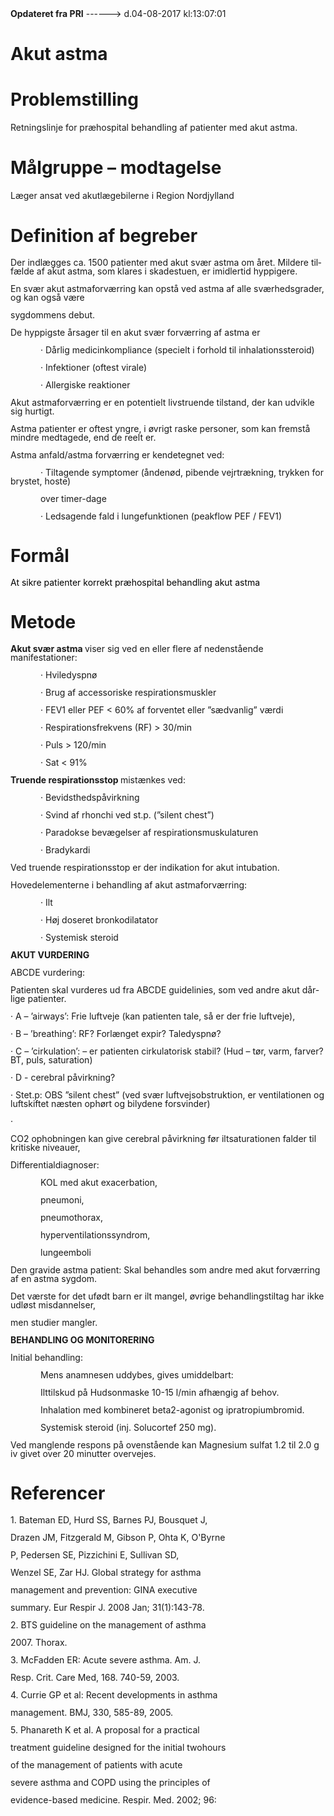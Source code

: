 <!--
.. title: akut-astma
.. slug: akut-astma
.. date: 2017-08-04 13:07:02 UTC+02:00
.. tags: 
.. category: 
.. link: 
.. description: 
.. type: text
.. hidetitle: True
-->

<div class="alert alert-success" role="alert"><b>Opdateret fra PRI</b>  ------>  d.04-08-2017  kl:13:07:01</div>

<div class="document" id="Ue66c4fca17b340b7bbde15831888bb6e" lang="da-DK" xml:lang="da-DK" xmlns="http://www.w3.org/1999/xhtml">
 <h1 class="~clause~ Titeloverskrift">
  <span>
   Akut astma
  </span>
 </h1>
 <h1 class="~clause~ Overskrift1" id="a_e729fc35bed14881830996df752caa16">
  <span>
   Problemstilling
  </span>
 </h1>
 <p class="~clause~ Brdtekst">
  <span>
   Retningslinje for præhospital behandling af patienter med akut astma.
  </span>
 </p>
 <p class="~clause~ Brdtekst">
 </p>
 <h1 class="~clause~ Overskrift1" id="a_9a650632f21a4d5d94dbbf327d260271">
  <span>
   Målgruppe – modtagelse
  </span>
 </h1>
 <p class="~clause~ Brdtekst">
  <span>
   Læger ansat ved akutlægebilerne i Region Nordjylland
  </span>
 </p>
 <h1 class="~clause~ Overskrift1" id="a_b14c9b56002449c9a644c5cdb86a25fb">
  <span>
   Definition af begreber
  </span>
 </h1>
 <p class="~clause~ Normal" style="line-height: 100%;">
  <span>
   Der indlægges ca. 1500 patienter med akut svær astma om året. Mildere tilfælde af akut astma, som klares i skadestuen, er imidlertid hyppigere.
  </span>
 </p>
 <p class="~clause~ Normal" style="line-height: 100%;">
 </p>
 <p class="~clause~ Normal" style="line-height: 100%;">
  <span>
   En svær akut astmaforværring kan opstå ved astma af alle sværhedsgrader, og kan også være
  </span>
 </p>
 <p class="~clause~ Normal" style="line-height: 100%;">
  <span>
   sygdommens debut.
  </span>
 </p>
 <p class="~clause~ Normal" style="line-height: 100%;">
 </p>
 <p class="~clause~ Normal" style="line-height: 100%;">
  <span>
   De hyppigste årsager til en akut svær forværring af astma er
  </span>
 </p>
 <p class="~clause~ Normal" style="line-height: 100%; text-indent: 36pt;">
  <span>
   · Dårlig medicinkompliance (specielt i forhold til inhalationssteroid)
  </span>
 </p>
 <p class="~clause~ Normal" style="line-height: 100%; text-indent: 36pt;">
  <span>
   · Infektioner (oftest virale)
  </span>
 </p>
 <p class="~clause~ Normal" style="line-height: 100%; text-indent: 36pt;">
  <span>
   · Allergiske reaktioner
  </span>
 </p>
 <p class="~clause~ Normal" style="line-height: 100%;">
 </p>
 <p class="~clause~ Normal" style="line-height: 100%;">
  <span>
   Akut astmaforværring er en potentielt livstruende tilstand, der kan udvikle sig hurtigt.
  </span>
 </p>
 <p class="~clause~ Normal" style="line-height: 100%;">
  <span>
   Astma patienter er oftest yngre, i øvrigt raske personer, som kan fremstå mindre medtagede, end de reelt er.
  </span>
 </p>
 <p class="~clause~ Normal" style="line-height: 100%;">
  <span>
   Astma anfald/astma forværring er kendetegnet ved:
  </span>
 </p>
 <p class="~clause~ Normal" style="line-height: 100%; text-indent: 36pt;">
  <span>
   · Tiltagende symptomer (åndenød, pibende vejrtrækning, trykken for brystet, hoste)
  </span>
 </p>
 <p class="~clause~ Normal" style="line-height: 100%; text-indent: 36pt;">
  <span>
   over timer-dage
  </span>
 </p>
 <p class="~clause~ Normal" style="line-height: 100%; text-indent: 36pt;">
  <span>
   · Ledsagende fald i lungefunktionen (peakflow PEF / FEV1)
  </span>
 </p>
 <h1 class="~clause~ Overskrift1">
 </h1>
 <h1 class="~clause~ Overskrift1" id="a_9034dfe133d74b0a869747e86fe3dc53">
  <span>
   Formål
  </span>
 </h1>
 <p class="~clause~ Normal" style="line-height: 100%;">
  <span style="color: #000;">
   At sikre patienter korrekt præhospital behandling akut astma
  </span>
 </p>
 <h1 class="~clause~ Overskrift1">
 </h1>
 <h1 class="~clause~ Overskrift1" id="a_54642e7652434962b8496f857c507f55">
  <span>
   Metode
  </span>
 </h1>
 <p class="~clause~ Listeafsnit" style="line-height: 100%;">
 </p>
 <p class="~clause~ Normal" style="line-height: 100%;">
  <span style="font-weight: bold;">
   Akut svær astma
  </span>
  <span>
   viser sig ved en eller flere af nedenstående manifestationer:
  </span>
 </p>
 <p class="~clause~ Normal" style="line-height: 100%; text-indent: 36pt;">
  <span>
   · Hviledyspnø
  </span>
 </p>
 <p class="~clause~ Normal" style="line-height: 100%; text-indent: 36pt;">
  <span>
   · Brug af accessoriske respirationsmuskler
  </span>
 </p>
 <p class="~clause~ Normal" style="line-height: 100%; text-indent: 36pt;">
  <span>
   · FEV1 eller PEF &lt; 60% af forventet eller ”sædvanlig” værdi
  </span>
 </p>
 <p class="~clause~ Normal" style="line-height: 100%; text-indent: 36pt;">
  <span>
   · Respirationsfrekvens (RF) &gt; 30/min
  </span>
 </p>
 <p class="~clause~ Normal" style="line-height: 100%; text-indent: 36pt;">
  <span>
   · Puls &gt; 120/min
  </span>
 </p>
 <p class="~clause~ Normal" style="line-height: 100%; text-indent: 36pt;">
  <span>
   · Sat &lt; 91%
  </span>
 </p>
 <p class="~clause~ Normal" style="line-height: 100%; text-indent: 36pt;">
 </p>
 <p class="~clause~ Normal" style="line-height: 100%;">
  <span style="font-weight: bold;">
   Truende respirationsstop
  </span>
  <span>
   mistænkes ved:
  </span>
 </p>
 <p class="~clause~ Normal" style="line-height: 100%; text-indent: 36pt;">
  <span>
   · Bevidsthedspåvirkning
  </span>
 </p>
 <p class="~clause~ Normal" style="line-height: 100%; text-indent: 36pt;">
  <span>
   · Svind af rhonchi ved st.p. (”silent chest”)
  </span>
 </p>
 <p class="~clause~ Normal" style="line-height: 100%; text-indent: 36pt;">
  <span>
   · Paradokse bevægelser af respirationsmuskulaturen
  </span>
 </p>
 <p class="~clause~ Normal" style="line-height: 100%; text-indent: 36pt;">
  <span>
   · Bradykardi
  </span>
 </p>
 <p class="~clause~ Normal" style="line-height: 100%;">
 </p>
 <p class="~clause~ Normal" style="line-height: 100%;">
  <span>
   Ved truende respirationsstop er der indikation for akut intubation.
  </span>
 </p>
 <p class="~clause~ Normal" style="line-height: 100%;">
 </p>
 <p class="~clause~ Normal" style="line-height: 100%;">
  <span>
   Hovedelementerne i behandling af akut astmaforværring:
  </span>
 </p>
 <p class="~clause~ Normal" style="line-height: 100%; text-indent: 36pt;">
  <span>
   · Ilt
  </span>
 </p>
 <p class="~clause~ Normal" style="line-height: 100%; text-indent: 36pt;">
  <span>
   · Høj doseret bronkodilatator
  </span>
 </p>
 <p class="~clause~ Normal" style="line-height: 100%; text-indent: 36pt;">
  <span>
   · Systemisk steroid
  </span>
 </p>
 <p class="~clause~ Normal" style="line-height: 100%; text-indent: 36pt;">
 </p>
 <p class="~clause~ Normal" style="line-height: 100%;">
  <span style="font-weight: bold;">
   AKUT VURDERING
  </span>
 </p>
 <p class="~clause~ Normal" style="line-height: 100%;">
 </p>
 <p class="~clause~ Normal" style="line-height: 100%;">
  <span>
   ABCDE vurdering:
  </span>
 </p>
 <p class="~clause~ Normal" style="line-height: 100%;">
 </p>
 <p class="~clause~ Normal" style="line-height: 100%;">
  <span>
   Patienten skal vurderes ud fra ABCDE guidelinies, som ved andre akut dårlige patienter.
  </span>
 </p>
 <p class="~clause~ Normal" style="line-height: 100%;">
 </p>
 <p class="~clause~ Normal" style="line-height: 100%;">
  <span>
   · A – ’airways’: Frie luftveje (kan patienten tale, så er der frie luftveje),
  </span>
 </p>
 <p class="~clause~ Normal" style="line-height: 100%;">
  <span>
   · B – ’breathing’: RF? Forlænget expir? Taledyspnø?
  </span>
 </p>
 <p class="~clause~ Normal" style="line-height: 100%;">
  <span>
   · C – ’cirkulation’: – er patienten cirkulatorisk stabil? (Hud – tør, varm, farver? BT, puls, saturation)
  </span>
 </p>
 <p class="~clause~ Normal" style="line-height: 100%;">
  <span>
   · D -  cerebral påvirkning?
  </span>
 </p>
 <p class="~clause~ Normal" style="line-height: 100%;">
 </p>
 <p class="~clause~ Normal" style="line-height: 100%;">
  <span>
   · Stet.p: OBS ”silent chest” (ved svær luftvejsobstruktion, er ventilationen og luftskiftet næsten ophørt og bilydene forsvinder)
  </span>
 </p>
 <p class="~clause~ Normal" style="line-height: 100%;">
  <span>
   ·
  </span>
 </p>
 <p class="~clause~ Normal" style="line-height: 100%;">
  <span>
   CO2 ophobningen kan give cerebral påvirkning før iltsaturationen falder til kritiske niveauer,
  </span>
 </p>
 <p class="~clause~ Normal" style="line-height: 100%;">
 </p>
 <p class="~clause~ Normal" style="line-height: 100%;">
  <span>
   Differentialdiagnoser:
  </span>
 </p>
 <p class="~clause~ Normal" style="line-height: 100%; text-indent: 36pt;">
  <span>
   KOL med akut exacerbation,
  </span>
 </p>
 <p class="~clause~ Normal" style="line-height: 100%; text-indent: 36pt;">
  <span>
   pneumoni,
  </span>
 </p>
 <p class="~clause~ Normal" style="line-height: 100%; text-indent: 36pt;">
  <span>
   pneumothorax,
  </span>
 </p>
 <p class="~clause~ Normal" style="line-height: 100%; text-indent: 36pt;">
  <span>
   hyperventilationssyndrom,
  </span>
 </p>
 <p class="~clause~ Normal" style="line-height: 100%; text-indent: 36pt;">
  <span>
   lungeemboli
  </span>
 </p>
 <p class="~clause~ Normal" style="line-height: 100%; text-indent: 36pt;">
 </p>
 <p class="~clause~ Normal" style="line-height: 100%;">
  <span>
   Den gravide astma patient: Skal behandles som andre med akut forværring af en astma sygdom.
  </span>
 </p>
 <p class="~clause~ Normal" style="line-height: 100%;">
  <span>
   Det værste for det ufødt barn er ilt mangel, øvrige behandlingstiltag har ikke udløst misdannelser,
  </span>
 </p>
 <p class="~clause~ Normal" style="line-height: 100%;">
  <span>
   men studier mangler.
  </span>
 </p>
 <p class="~clause~ Normal" style="line-height: 100%;">
 </p>
 <p class="~clause~ Normal" style="line-height: 100%;">
  <span style="font-weight: bold;">
   BEHANDLING OG MONITORERING
  </span>
 </p>
 <p class="~clause~ Normal" style="line-height: 100%;">
 </p>
 <p class="~clause~ Normal" style="line-height: 100%;">
  <span>
   Initial behandling:
  </span>
 </p>
 <p class="~clause~ Normal" style="line-height: 100%; text-indent: 36pt;">
  <span>
   Mens anamnesen uddybes, gives umiddelbart:
  </span>
 </p>
 <p class="~clause~ Normal" style="line-height: 100%; text-indent: 36pt;">
  <span>
   Ilttilskud på Hudsonmaske 10-15 l/min afhængig af behov.
  </span>
 </p>
 <p class="~clause~ Normal" style="line-height: 100%; text-indent: 18pt; margin-left: 18pt;">
  <span>
   Inhalation med kombineret beta2-agonist og ipratropiumbromid.
  </span>
 </p>
 <p class="~clause~ Normal" style="line-height: 100%; text-indent: 36pt;">
  <span>
   Systemisk steroid (inj. Solucortef 250 mg).
  </span>
 </p>
 <p class="~clause~ Normal" style="line-height: 100%; text-indent: 36pt;">
 </p>
 <p class="~clause~ Normal" style="line-height: 100%;">
  <span>
   Ved manglende respons på ovenstående kan Magnesium sulfat  1.2 til 2.0 g iv givet over 20 minutter overvejes.
  </span>
 </p>
 <p class="~clause~ Normal" style="line-height: 100%;">
 </p>
 <h1 class="~clause~ Overskrift1" id="a_93ded4f3f15749e0b1008c8084b0b1fe">
  <span>
   Referencer
  </span>
 </h1>
 <p class="~clause~ Normal" style="line-height: 100%;">
  <span>
   1. Bateman ED, Hurd SS, Barnes PJ, Bousquet J,
  </span>
 </p>
 <p class="~clause~ Normal" style="line-height: 100%;">
  <span>
   Drazen JM, Fitzgerald M, Gibson P, Ohta K, O'Byrne
  </span>
 </p>
 <p class="~clause~ Normal" style="line-height: 100%;">
  <span>
   P, Pedersen SE, Pizzichini E, Sullivan SD,
  </span>
 </p>
 <p class="~clause~ Normal" style="line-height: 100%;">
  <span lang="en-US" xml:lang="en-US">
   Wenzel SE, Zar HJ. Global strategy for asthma
  </span>
 </p>
 <p class="~clause~ Normal" style="line-height: 100%;">
  <span lang="en-US" xml:lang="en-US">
   management and prevention: GINA executive
  </span>
 </p>
 <p class="~clause~ Normal" style="line-height: 100%;">
  <span lang="en-US" xml:lang="en-US">
   summary. Eur Respir J. 2008 Jan; 31(1):143-78.
  </span>
 </p>
 <p class="~clause~ Normal" style="line-height: 100%;">
  <span lang="en-US" xml:lang="en-US">
   2. BTS guideline on the management of asthma
  </span>
 </p>
 <p class="~clause~ Normal" style="line-height: 100%;">
  <span lang="en-US" xml:lang="en-US">
   2007. Thorax.
  </span>
 </p>
 <p class="~clause~ Normal" style="line-height: 100%;">
  <span lang="en-US" xml:lang="en-US">
   3. McFadden ER: Acute severe asthma. Am. J.
  </span>
 </p>
 <p class="~clause~ Normal" style="line-height: 100%;">
  <span lang="en-US" xml:lang="en-US">
   Resp. Crit. Care Med, 168. 740-59, 2003.
  </span>
 </p>
 <p class="~clause~ Normal" style="line-height: 100%;">
  <span lang="en-US" xml:lang="en-US">
   4. Currie GP et al: Recent developments in asthma
  </span>
 </p>
 <p class="~clause~ Normal" style="line-height: 100%;">
  <span>
   management. BMJ, 330, 585-89, 2005.
  </span>
 </p>
 <p class="~clause~ Normal" style="line-height: 100%;">
  <span>
   5. Phanareth K et al.
  </span>
  <span lang="en-US" xml:lang="en-US">
   A proposal for a practical
  </span>
 </p>
 <p class="~clause~ Normal" style="line-height: 100%;">
  <span lang="en-US" xml:lang="en-US">
   treatment guideline designed for the initial twohours
  </span>
 </p>
 <p class="~clause~ Normal" style="line-height: 100%;">
  <span lang="en-US" xml:lang="en-US">
   of the management of patients with acute
  </span>
 </p>
 <p class="~clause~ Normal" style="line-height: 100%;">
  <span lang="en-US" xml:lang="en-US">
   severe asthma and COPD using the principles of
  </span>
 </p>
 <p class="~clause~ Normal" style="line-height: 100%;">
  <span>
   evidence-based medicine. Respir. Med. 2002; 96:
  </span>
  <a id="a_GoBack">
  </a>
 </p>
</div>
